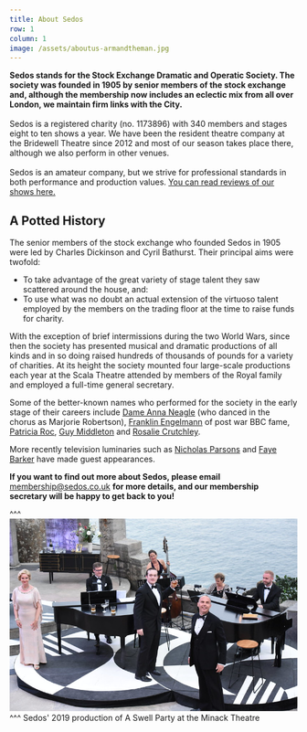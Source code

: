 ```yaml
---
title: About Sedos
row: 1
column: 1
image: /assets/aboutus-armandtheman.jpg
---
```

**Sedos stands for the Stock Exchange Dramatic and Operatic Society. The society was founded in 1905 by senior members of the stock exchange and, although the membership now includes an eclectic mix from all over London, we maintain firm links with the City.**\
\
Sedos is a registered charity (no. 1173896) with 340 members and stages eight to ten shows a year. We have been the resident theatre company at the Bridewell Theatre since 2012 and most of our season takes place there, although we also perform in other venues.\
\
Sedos is an amateur company, but we strive for professional standards in both performance and production values. [You can read reviews of our shows here.](/about/in-the-press)

## A Potted History

The senior members of the stock exchange who founded Sedos in 1905 were led by Charles Dickinson and Cyril Bathurst. Their principal aims were twofold:

* To take advantage of the great variety of stage talent they saw scattered around the house, and:
* To use what was no doubt an actual extension of the virtuoso talent employed by the members on the trading floor at the time to raise funds for charity.

With the exception of brief intermissions during the two World Wars, since then the society has presented musical and dramatic productions of all kinds and in so doing raised hundreds of thousands of pounds for a variety of charities. At its height the society mounted four large-scale productions each year at the Scala Theatre attended by members of the Royal family and employed a full-time general secretary.

Some of the better-known names who performed for the society in the early stage of their careers include [Dame Anna Neagle](http://en.wikipedia.org/wiki/Anna_Neagle) (who danced in the chorus as Marjorie Robertson), [Franklin Engelmann](http://en.wikipedia.org/wiki/Franklin_Engelmann) of post war BBC fame, [Patricia Roc](http://en.wikipedia.org/wiki/Patricia_Roc), [Guy Middleton](http://en.wikipedia.org/wiki/Guy_Middleton) and [Rosalie Crutchley](http://en.wikipedia.org/wiki/Rosalie_Crutchley).

More recently television luminaries such as [Nicholas Parsons](https://en.wikipedia.org/wiki/Nicholas_Parsons) and [Faye Barker](http://en.wikipedia.org/wiki/Faye_Barker) have made guest appearances. 

**If you want to find out more about Sedos, please email** [membership@sedos.co.uk](mailto:membership@sedos.co.uk) **for more details, and our membership secretary will be happy to get back to you!**

^^^ ![](/assets/48114677321_bd0b9e8b25_c.jpg)
^^^ Sedos' 2019 production of A Swell Party at the Minack Theatre